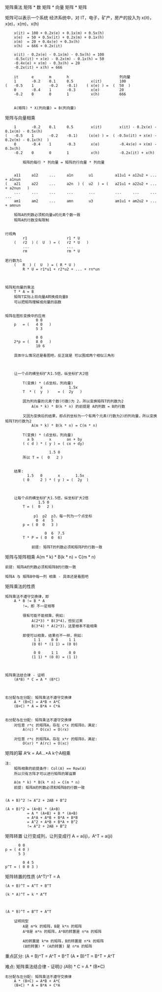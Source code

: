 

矩阵乘法
    矩阵 * 数
    矩阵 * 向量
    矩阵 * 矩阵



矩阵可以表示一个系统
    经济系统中，对 IT，电子，矿产，房产的投入为 
        x(it)，x(e)，x(m)，x(h)

        x(it) = 100 + 0.2x(e) + 0.1x(m) + 0.5x(h)
        x(e)  = 50 + 0.5x(it) + 0.2x(m) + 0.1x(h)
        x(m)  = 20 + 0.4x(e) + 0.3x(h)
        x(h)  = 666 + 0.2x(it)

        x(it) - 0.2x(e) - 0.1x(m) - 0.5x(h) = 100
        -0.5x(it) + x(e) - 0.2x(m) - 0.1x(h) = 50
        -0.4x(e) + x(m) - 0.3x(h) = 20
        -0.2x(it) + x(h) = 666

        it      e       m       h                       列向量
        1       -0.2    0.1     0.5        x(it)        100
    (   -0.5    1       -0.2    -0.1)    ( x(e) ) =  (  50  )
        0       -0.4    1       -0.3       x(e)         20
        -0.2    0       0       1          x(h)         666

        
        A(矩阵) * X(列向量) = B(列向量)



矩阵与向量相乘

        1       -0.2    0.1     0.5        x(it)        x(it) - 0.2x(e) - 0.1x(m) - 0.5x(h)
    (   -0.5    1       -0.2    -0.1)     (x(e) ) =  ( -0.5x(it) + x(e) - 0.2x(m) - 0.1x(h)  )
        0       -0.4    1       -0.3       x(e)         -0.4x(e) + x(m) - 0.3x(h)
        -0.2    0       0       1          x(h)         -0.2x(it) + x(h)

            矩阵的每行 * 列向量 = 矩阵的行向量 * 列向量


        a11     a12     ...     a1n       u1          a11u1 + a12u2 + ... + a1nun
    (   a21     a22     ...     a2n  ) (  u2  ) = (   a21u1 + a22u2 + ... + a2nun   )
        ...     ...     ...     ...       ...         ...     ...     ...     ...  
        am1     am2     ...     amn       u3          am1u1 + am2u2 + ... + amnun

        矩阵A的列数必须和向量u的元素个数一致
        矩阵A的行数没有限制


    行视角
            r1                  r1 * U
        (   r2  ) (  U  ) = (   r2 * U   )
            ...                 ...  
            rm                  rm * U

    若行数为1
        (   R  ) (  U  ) = ( R * U )
            R * U = r1*u1 + r2*u2 + ... + rn*un


    
    矩阵和向量的乘法
        T * A = B
        矩阵T实际上将向量A转换成向量B
        可以把矩阵理解成向量的函数


    矩阵在图形变换中的应用
                  0 0
        p   = (   4 0   )
                  5 3

                  0 0
        2*p = (   8 0   )
                  10 6

        具体什么情况还是看图吧，反正就是 可以围成两个相似三角形        



        让一个点的横坐标扩大1.5倍，纵坐标扩大2倍
            
            T(变换) * (点坐标，列向量)
                    x            1.5x 
            T  * (  y  )    = (  2y   )

            因为列向量的元素个数(行数)为 2，所以变换矩阵T的列数为2
                A(m * k) * B(k * n) 的前提是 A的列数 = B的行数

            又因为变换后的结果，即点的坐标为一个有两个元素(行数为2)的列向量，所以变换矩阵T的行数为2
                A(m * k) * B(k * n) = C(m * n)

            T(变换) * (点坐标，列向量)
              a b       x       ax + by
            ( c d ) * ( y ) = ( cx + dy)

                        1.5 0
            所以 T = (  0   2 )


        结果:
              1.5   0       x       1.5x
            ( 0     2 ) * ( y ) = (  2y  )



        让每个点的横坐标扩大1.5倍，纵坐标扩大2倍
                   1.5 0
            T = (  0   2 )

                 p1  p2  p3，每一列为一个点坐标
                  0  4   5
            p = ( 0  0   3 )

                      0  6  7.5
            T * P = ( 0  0  6)

                前提: 矩阵T的列数必须和矩阵P的行数一致




矩阵与矩阵相乘
    A(m * k) * B(k * n) = C(m * n)

    前提: 矩阵A的列数必须和矩阵B的行数一致

    矩阵A 与 矩阵B中每一列 相乘 - 具体还是看图吧





矩阵乘法的性质

    矩阵乘法不遵守交换律，即
        A * B != B * A
            !=，即 不一定相等

            很有可能不能相乘，例如: 
                A(2*3) * B(3*4)，但反过来
                B(3*4) * A(2*3)，这里根本不能相乘
            
            即使可以相乘，结果也不一样，例如:
                 1 1     0 0     1 1
                (0 0) * (1 1) = (0 0)

                 0 0     1 1     0 0
                (1 1) * (0 0) = (1 1)



    矩阵乘法结合律 - 证明
        (A*B) * C = A * (B*C)



    右分配与左分配: 矩阵乘法不遵守交换律
        A * (B+C) = A*B + A*C
        (B+C) * A = B*A + C*A


    右分配与左分配: 矩阵乘法不遵守交换律
        对任意 r*c 的矩阵A，存在 c*x 的矩阵O，满足:
            A(rc) * O(cx) = O(rx)
        
        对任意 r*c 的矩阵A，存在 x*r 的矩阵O，满足:
            O(xr) * A(rc) = O(xc)




矩阵的幂
    A^k = A*A*...*A
        k个A相乘
    
    注: 
        矩阵相乘的前提条件: Col(A) == Row(A)
        所以只有方阵才可以进行矩阵的幂运算

        A(m * k) * B(k * n) = C(m * n)
        前提: 矩阵A的列数必须和矩阵B的行数一致


    (A + B)^2 != A^2 + 2AB + B^2

    (A + B)^2 = (A+B) * (A+B)
              = A * (A+B) + B * (A+B)
              = A*A + A*B + B*A + B*B
              = A^2 + A*B + B*A + B^2 
              != A^2 + 2AB + B^2



矩阵转置
    让行变成列，让列变成行
    A = a(ij)，A^T = a(ji)


          0 0
    p = ( 4 0 )
          5 3

            0 4 5
    p^T = ( 0 0 3 )



矩阵转置的性质
    (A^T)^T = A

    (A + B)^T = A^T + B^T

    (k * A)^T = k * A^T



    (A * B)^T = B^T + A^T

        证明同型
            A是 m*k 的矩阵，B是 k*n 的矩阵
            A*B是 m*n 的矩阵，A*B的转置是 n*m 的矩阵

            A的转置是 k*m 的矩阵，B的转置是 n*k 的矩阵
            (B的转置) * (A的转置) 是 n*m 的矩阵




重点区分:
    (A + B)^T = A^T + B^T
    (A * B)^T = B^T + A^T




难点:
    矩阵乘法结合律 - 证明(*)
        (A*B) * C = A * (B*C)

    右分配与左分配: 矩阵乘法不遵守交换律
        A * (B+C) = A*B + A*C
        (B+C) * A = B*A + C*A
